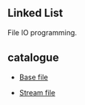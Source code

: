 ## Linked List

File IO programming.

## catalogue

- [Base file](file-base/README.md)

- [Stream file](file-stream/README.md)
